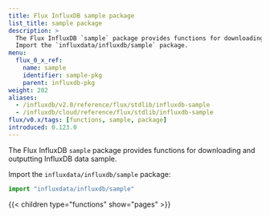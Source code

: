 ```yaml
---
title: Flux InfluxDB sample package
list_title: sample package
description: >
  The Flux InfluxDB `sample` package provides functions for downloading and outputting InfluxDB data sample.
  Import the `influxdata/influxdb/sample` package.
menu:
  flux_0_x_ref:
    name: sample
    identifier: sample-pkg
    parent: influxdb-pkg
weight: 202
aliases:
  - /influxdb/v2.0/reference/flux/stdlib/influxdb-sample
  - /influxdb/cloud/reference/flux/stdlib/influxdb-sample
flux/v0.x/tags: [functions, sample, package]
introduced: 0.123.0
---
```


The Flux InfluxDB `sample` package provides functions for downloading and outputting InfluxDB data sample.

Import the `influxdata/influxdb/sample` package:

```js
import "influxdata/influxdb/sample"
```

{{< children type="functions" show="pages" >}}
